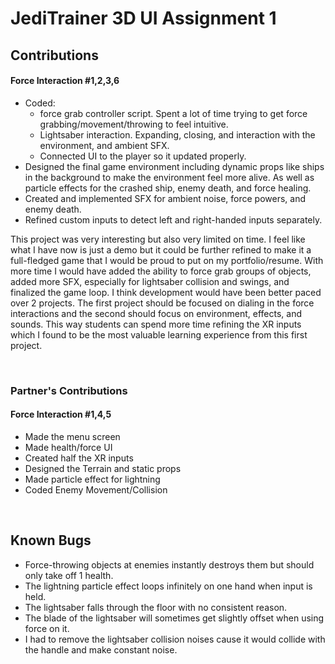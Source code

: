 # JediTrainer 3D UI Assignment 1

## Contributions
#### Force Interaction #1,2,3,6
* Coded:
  * force grab controller script. Spent a lot of time trying to get force grabbing/movement/throwing to feel intuitive.
  * Lightsaber interaction. Expanding, closing, and interaction with the environment, and ambient SFX.
  * Connected UI to the player so it updated properly.
* Designed the final game environment including dynamic props like ships in the background to make the environment feel more alive. As well as particle effects for the crashed ship, enemy death, and force healing.
* Created and implemented SFX for ambient noise, force powers, and enemy death.
* Refined custom inputs to detect left and right-handed inputs separately.


This project was very interesting but also very limited on time. I feel like what I have now is just a demo but it could be further refined to make it a full-fledged game that I would be proud to put on my portfolio/resume. With more time I would have added the ability to force grab groups of objects, added more SFX, especially for lightsaber collision and swings, and finalized the game loop. I think development would have been better paced over 2 projects. The first project should be focused on dialing in the force interactions and the second should focus on environment, effects, and sounds. This way students can spend more time refining the XR inputs which I found to be the most valuable learning experience from this first project.

<br>

### Partner's Contributions
#### Force Interaction #1,4,5
* Made the menu screen
* Made health/force UI
* Created half the XR inputs
* Designed the Terrain and static props
* Made particle effect for lightning
* Coded Enemy Movement/Collision

<br>

## Known Bugs
* Force-throwing objects at enemies instantly destroys them but should only take off 1 health. 
* The lightning particle effect loops infinitely on one hand when input is held.
* The lightsaber falls through the floor with no consistent reason.
* The blade of the lightsaber will sometimes get slightly offset when using force on it.
* I had to remove the lightsaber collision noises cause it would collide with the handle and make constant noise.
